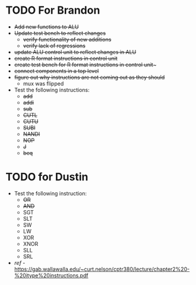 # TODO For Brandon

- ~~Add new functions to ALU~~
- ~~Update test bench to reflect changes~~
    - ~~verify functionality of new additions~~
    - ~~verify lack of regressions~~
- ~~update ALU control unit to reflect changes in ALU~~
- ~~create R format instructions in control unit~~
- ~~create test bench for R format instructions in control unit~~~ 
- ~~connect components in a top level~~ 
- ~~figure out why instructions are not coming out as they should~~
    - mux was flipped
- Test the following instructions:  
    - ~~add~~
    - ~~addi~~ 
    - ~~sub~~
    - ~~CUTL~~
    - ~~CUTU~~
    - ~~SUBI~~
    - ~~NANDI~~
    - ~~NOP~~
    - ~~J~~
    - ~~beq~~
# TODO for Dustin

- Test the following instruction: 
    - ~~OR~~
    - ~~AND~~
    -   SGT
    - SLT
    - SW
    - LW
    - XOR
    - XNOR
    - SLL
    - SRL
- *ref* 
        - https://gab.wallawalla.edu/~curt.nelson/cptr380/lecture/chapter2%20-%20itype%20instructions.pdf
